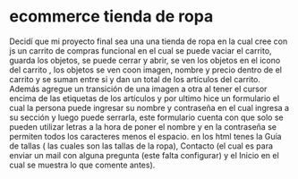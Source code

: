 # ecommerce tienda de ropa

Decidí que mi proyecto final sea una una tienda de ropa en la cual cree con js un carrito de compras funcional en el cual se puede vaciar el carrito, guarda los objetos, se puede cerrar y abrir, se ven los objetos en el icono del carrito , los objetos se ven coon imagen, nombre y precio dentro de el carrito  y se suman entre si y dan un total de los artículos del carrito. Además agregue un transición de una imagen a otra al tener el cursor encima de las etiquetas de los artículos y por ultimo hice un formulario el cual la persona puede ingresar su nombre y contraseña en el cual ingresa a su sección y luego puede serrarla, este formulario cuenta con que solo se pueden utilizar letras a la hora de poner el nombre y en la contraseña se permiten todos los caracteres menos el espacio. en los html tenes la Guía de tallas ( las cuales son las tallas de la ropa), Contacto (el cual es para enviar un mail con alguna pregunta (este falta configurar) y el Inicio en el cual se muestra lo que comente antes).                                      